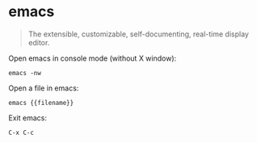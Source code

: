 emacs
=====

> The extensible, customizable, self-documenting, real-time display editor.

Open emacs in console mode (without X window):

    emacs -nw

Open a file in emacs:

    emacs {{filename}}

Exit emacs:

    C-x C-c

